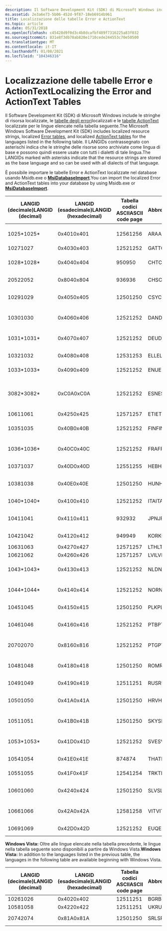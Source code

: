 ```yaml
---
description: Il Software Development Kit (SDK) di Microsoft Windows include le stringhe di risorsa localizzate, le tabelle degli errori localizzati e le tabelle ActionText localizzate per le lingue elencate nella tabella seguente.
ms.assetid: 2e3a6e73-5b06-452d-9f87-18eb6914b961
title: Localizzazione delle tabelle Error e ActionText
ms.topic: article
ms.date: 05/31/2018
ms.openlocfilehash: c45428d9f0d3c4b8dcafbf489f7316225a83f032
ms.sourcegitcommit: 831e8f3db78ab820e1710cede244553c70e50500
ms.translationtype: MT
ms.contentlocale: it-IT
ms.lasthandoff: 01/08/2021
ms.locfileid: "104346316"
---
```

# <a name="localizing-the-error-and-actiontext-tables"></a><span data-ttu-id="a6259-103">Localizzazione delle tabelle Error e ActionText</span><span class="sxs-lookup"><span data-stu-id="a6259-103">Localizing the Error and ActionText Tables</span></span>

<span data-ttu-id="a6259-104">Il Software Development Kit (SDK) di Microsoft Windows include le stringhe di risorsa localizzate, le [tabelle degli errori](error-table.md)localizzati e le [tabelle ActionText](actiontext-table.md) localizzate per le lingue elencate nella tabella seguente.</span><span class="sxs-lookup"><span data-stu-id="a6259-104">The Microsoft Windows Software Development Kit (SDK) includes localized resource strings, localized [Error tables](error-table.md), and localized [ActionText tables](actiontext-table.md) for the languages listed in the following table.</span></span> <span data-ttu-id="a6259-105">Il LANGIDs contrassegnato con asterischi indica che le stringhe delle risorse sono archiviate come lingua di base e possono quindi essere usate con tutti i dialetti di tale lingua.</span><span class="sxs-lookup"><span data-stu-id="a6259-105">The LANGIDs marked with asterisks indicate that the resource strings are stored as the base language and so can be used with all dialects of that language.</span></span>

<span data-ttu-id="a6259-106">È possibile importare le tabelle Error e ActionText localizzate nel database usando Msidb.exe o [**MsiDatabaseImport**](/windows/desktop/api/Msiquery/nf-msiquery-msidatabaseimporta).</span><span class="sxs-lookup"><span data-stu-id="a6259-106">You can import the localized Error and ActionText tables into your database by using Msidb.exe or [**MsiDatabaseImport**](/windows/desktop/api/Msiquery/nf-msiquery-msidatabaseimporta).</span></span>



| <span data-ttu-id="a6259-107">LANGID (decimale)</span><span class="sxs-lookup"><span data-stu-id="a6259-107">LANGID (decimal)</span></span> | <span data-ttu-id="a6259-108">LANGID (esadecimale)</span><span class="sxs-lookup"><span data-stu-id="a6259-108">LANGID (hexadecimal)</span></span> | <span data-ttu-id="a6259-109">Tabella codici ASCII</span><span class="sxs-lookup"><span data-stu-id="a6259-109">ASCII code page</span></span> | <span data-ttu-id="a6259-110">Abbreviazione</span><span class="sxs-lookup"><span data-stu-id="a6259-110">Abbreviation</span></span> | <span data-ttu-id="a6259-111">Linguaggio</span><span class="sxs-lookup"><span data-stu-id="a6259-111">Language</span></span>                      | <span data-ttu-id="a6259-112">Language-Culture</span><span class="sxs-lookup"><span data-stu-id="a6259-112">Language-Culture</span></span> |
|------------------|----------------------|-----------------|--------------|-------------------------------|------------------|
| <span data-ttu-id="a6259-113">1025\*</span><span class="sxs-lookup"><span data-stu-id="a6259-113">1025\*</span></span>           | <span data-ttu-id="a6259-114">0x401</span><span class="sxs-lookup"><span data-stu-id="a6259-114">0x401</span></span>                | <span data-ttu-id="a6259-115">1256</span><span class="sxs-lookup"><span data-stu-id="a6259-115">1256</span></span>            | <span data-ttu-id="a6259-116">ARA</span><span class="sxs-lookup"><span data-stu-id="a6259-116">ARA</span></span>          | <span data-ttu-id="a6259-117">Arabo (Arabia Saudita)</span><span class="sxs-lookup"><span data-stu-id="a6259-117">Arabic - Saudi Arabia</span></span>         | <span data-ttu-id="a6259-118">ar-SA</span><span class="sxs-lookup"><span data-stu-id="a6259-118">ar-SA</span></span>            |
| <span data-ttu-id="a6259-119">1027</span><span class="sxs-lookup"><span data-stu-id="a6259-119">1027</span></span>             | <span data-ttu-id="a6259-120">0x403</span><span class="sxs-lookup"><span data-stu-id="a6259-120">0x403</span></span>                | <span data-ttu-id="a6259-121">1252</span><span class="sxs-lookup"><span data-stu-id="a6259-121">1252</span></span>            | <span data-ttu-id="a6259-122">GATTO</span><span class="sxs-lookup"><span data-stu-id="a6259-122">CAT</span></span>          | <span data-ttu-id="a6259-123">Catalano</span><span class="sxs-lookup"><span data-stu-id="a6259-123">Catalan</span></span>                       | <span data-ttu-id="a6259-124">ca-ES</span><span class="sxs-lookup"><span data-stu-id="a6259-124">ca-ES</span></span>            |
| <span data-ttu-id="a6259-125">1028\*</span><span class="sxs-lookup"><span data-stu-id="a6259-125">1028\*</span></span>           | <span data-ttu-id="a6259-126">0x404</span><span class="sxs-lookup"><span data-stu-id="a6259-126">0x404</span></span>                | <span data-ttu-id="a6259-127">950</span><span class="sxs-lookup"><span data-stu-id="a6259-127">950</span></span>             | <span data-ttu-id="a6259-128">CHT</span><span class="sxs-lookup"><span data-stu-id="a6259-128">CHT</span></span>          | <span data-ttu-id="a6259-129">Cinese (Taiwan)</span><span class="sxs-lookup"><span data-stu-id="a6259-129">Chinese - Taiwan</span></span>              | <span data-ttu-id="a6259-130">zh-TW</span><span class="sxs-lookup"><span data-stu-id="a6259-130">zh-TW</span></span>            |
| <span data-ttu-id="a6259-131">2052</span><span class="sxs-lookup"><span data-stu-id="a6259-131">2052</span></span>             | <span data-ttu-id="a6259-132">0x804</span><span class="sxs-lookup"><span data-stu-id="a6259-132">0x804</span></span>                | <span data-ttu-id="a6259-133">936</span><span class="sxs-lookup"><span data-stu-id="a6259-133">936</span></span>             | <span data-ttu-id="a6259-134">CHS</span><span class="sxs-lookup"><span data-stu-id="a6259-134">CHS</span></span>          | <span data-ttu-id="a6259-135">Cinese (Cina)</span><span class="sxs-lookup"><span data-stu-id="a6259-135">Chinese - China</span></span>               | <span data-ttu-id="a6259-136">zh-CN</span><span class="sxs-lookup"><span data-stu-id="a6259-136">zh-CN</span></span>            |
| <span data-ttu-id="a6259-137">1029</span><span class="sxs-lookup"><span data-stu-id="a6259-137">1029</span></span>             | <span data-ttu-id="a6259-138">0x405</span><span class="sxs-lookup"><span data-stu-id="a6259-138">0x405</span></span>                | <span data-ttu-id="a6259-139">1250</span><span class="sxs-lookup"><span data-stu-id="a6259-139">1250</span></span>            | <span data-ttu-id="a6259-140">CSY</span><span class="sxs-lookup"><span data-stu-id="a6259-140">CSY</span></span>          | <span data-ttu-id="a6259-141">Ceco (Repubblica Ceca)</span><span class="sxs-lookup"><span data-stu-id="a6259-141">Czech - Czech Republic</span></span>        | <span data-ttu-id="a6259-142">cs-CZ</span><span class="sxs-lookup"><span data-stu-id="a6259-142">cs-CZ</span></span>            |
| <span data-ttu-id="a6259-143">1030</span><span class="sxs-lookup"><span data-stu-id="a6259-143">1030</span></span>             | <span data-ttu-id="a6259-144">0x406</span><span class="sxs-lookup"><span data-stu-id="a6259-144">0x406</span></span>                | <span data-ttu-id="a6259-145">1252</span><span class="sxs-lookup"><span data-stu-id="a6259-145">1252</span></span>            | <span data-ttu-id="a6259-146">DAN</span><span class="sxs-lookup"><span data-stu-id="a6259-146">DAN</span></span>          | <span data-ttu-id="a6259-147">Danese (Danimarca)</span><span class="sxs-lookup"><span data-stu-id="a6259-147">Danish -Denmark</span></span>               | <span data-ttu-id="a6259-148">da-DK</span><span class="sxs-lookup"><span data-stu-id="a6259-148">da-DK</span></span>            |
| <span data-ttu-id="a6259-149">1031\*</span><span class="sxs-lookup"><span data-stu-id="a6259-149">1031\*</span></span>           | <span data-ttu-id="a6259-150">0x407</span><span class="sxs-lookup"><span data-stu-id="a6259-150">0x407</span></span>                | <span data-ttu-id="a6259-151">1252</span><span class="sxs-lookup"><span data-stu-id="a6259-151">1252</span></span>            | <span data-ttu-id="a6259-152">DEU</span><span class="sxs-lookup"><span data-stu-id="a6259-152">DEU</span></span>          | <span data-ttu-id="a6259-153">Tedesco - Germania</span><span class="sxs-lookup"><span data-stu-id="a6259-153">German - Germany</span></span>              | <span data-ttu-id="a6259-154">de-DE</span><span class="sxs-lookup"><span data-stu-id="a6259-154">de-DE</span></span>            |
| <span data-ttu-id="a6259-155">1032</span><span class="sxs-lookup"><span data-stu-id="a6259-155">1032</span></span>             | <span data-ttu-id="a6259-156">0x408</span><span class="sxs-lookup"><span data-stu-id="a6259-156">0x408</span></span>                | <span data-ttu-id="a6259-157">1253</span><span class="sxs-lookup"><span data-stu-id="a6259-157">1253</span></span>            | <span data-ttu-id="a6259-158">ELL</span><span class="sxs-lookup"><span data-stu-id="a6259-158">ELL</span></span>          | <span data-ttu-id="a6259-159">Greco (Grecia)</span><span class="sxs-lookup"><span data-stu-id="a6259-159">Greek - Greece</span></span>                | <span data-ttu-id="a6259-160">el-GR</span><span class="sxs-lookup"><span data-stu-id="a6259-160">el-GR</span></span>            |
| <span data-ttu-id="a6259-161">1033\*</span><span class="sxs-lookup"><span data-stu-id="a6259-161">1033\*</span></span>           | <span data-ttu-id="a6259-162">0x409</span><span class="sxs-lookup"><span data-stu-id="a6259-162">0x409</span></span>                | <span data-ttu-id="a6259-163">1252</span><span class="sxs-lookup"><span data-stu-id="a6259-163">1252</span></span>            | <span data-ttu-id="a6259-164">ENU</span><span class="sxs-lookup"><span data-stu-id="a6259-164">ENU</span></span>          | <span data-ttu-id="a6259-165">Italian - Italy</span><span class="sxs-lookup"><span data-stu-id="a6259-165">English - United States</span></span>       | <span data-ttu-id="a6259-166">en-US</span><span class="sxs-lookup"><span data-stu-id="a6259-166">en-US</span></span>            |
| <span data-ttu-id="a6259-167">3082\*</span><span class="sxs-lookup"><span data-stu-id="a6259-167">3082\*</span></span>           | <span data-ttu-id="a6259-168">0xC0A</span><span class="sxs-lookup"><span data-stu-id="a6259-168">0xC0A</span></span>                | <span data-ttu-id="a6259-169">1252</span><span class="sxs-lookup"><span data-stu-id="a6259-169">1252</span></span>            | <span data-ttu-id="a6259-170">ESN</span><span class="sxs-lookup"><span data-stu-id="a6259-170">ESN</span></span>          | <span data-ttu-id="a6259-171">Spagnolo (ordinamento moderno)-Spagna</span><span class="sxs-lookup"><span data-stu-id="a6259-171">Spanish - Modern Sort - Spain</span></span> | <span data-ttu-id="a6259-172">es-ES</span><span class="sxs-lookup"><span data-stu-id="a6259-172">es-ES</span></span>            |
| <span data-ttu-id="a6259-173">1061</span><span class="sxs-lookup"><span data-stu-id="a6259-173">1061</span></span>             | <span data-ttu-id="a6259-174">0x425</span><span class="sxs-lookup"><span data-stu-id="a6259-174">0x425</span></span>                | <span data-ttu-id="a6259-175">1257</span><span class="sxs-lookup"><span data-stu-id="a6259-175">1257</span></span>            | <span data-ttu-id="a6259-176">ETI</span><span class="sxs-lookup"><span data-stu-id="a6259-176">ETI</span></span>          | <span data-ttu-id="a6259-177">Estone</span><span class="sxs-lookup"><span data-stu-id="a6259-177">Estonian</span></span>                      | <span data-ttu-id="a6259-178">et-EE</span><span class="sxs-lookup"><span data-stu-id="a6259-178">et-EE</span></span>            |
| <span data-ttu-id="a6259-179">1035</span><span class="sxs-lookup"><span data-stu-id="a6259-179">1035</span></span>             | <span data-ttu-id="a6259-180">0x40B</span><span class="sxs-lookup"><span data-stu-id="a6259-180">0x40B</span></span>                | <span data-ttu-id="a6259-181">1252</span><span class="sxs-lookup"><span data-stu-id="a6259-181">1252</span></span>            | <span data-ttu-id="a6259-182">FIN</span><span class="sxs-lookup"><span data-stu-id="a6259-182">FIN</span></span>          | <span data-ttu-id="a6259-183">Finlandese-Finlandia</span><span class="sxs-lookup"><span data-stu-id="a6259-183">Finnish - Finland</span></span>             | <span data-ttu-id="a6259-184">fi-FI</span><span class="sxs-lookup"><span data-stu-id="a6259-184">fi-FI</span></span>            |
| <span data-ttu-id="a6259-185">1036\*</span><span class="sxs-lookup"><span data-stu-id="a6259-185">1036\*</span></span>           | <span data-ttu-id="a6259-186">0x40C</span><span class="sxs-lookup"><span data-stu-id="a6259-186">0x40C</span></span>                | <span data-ttu-id="a6259-187">1252</span><span class="sxs-lookup"><span data-stu-id="a6259-187">1252</span></span>            | <span data-ttu-id="a6259-188">FRA</span><span class="sxs-lookup"><span data-stu-id="a6259-188">FRA</span></span>          | <span data-ttu-id="a6259-189">Francese - Francia</span><span class="sxs-lookup"><span data-stu-id="a6259-189">French - France</span></span>               | <span data-ttu-id="a6259-190">fr-FR</span><span class="sxs-lookup"><span data-stu-id="a6259-190">fr-FR</span></span>            |
| <span data-ttu-id="a6259-191">1037</span><span class="sxs-lookup"><span data-stu-id="a6259-191">1037</span></span>             | <span data-ttu-id="a6259-192">0x40D</span><span class="sxs-lookup"><span data-stu-id="a6259-192">0x40D</span></span>                | <span data-ttu-id="a6259-193">1255</span><span class="sxs-lookup"><span data-stu-id="a6259-193">1255</span></span>            | <span data-ttu-id="a6259-194">HEB</span><span class="sxs-lookup"><span data-stu-id="a6259-194">HEB</span></span>          | <span data-ttu-id="a6259-195">Ebraico-Israele</span><span class="sxs-lookup"><span data-stu-id="a6259-195">Hebrew - Israel</span></span>               | <span data-ttu-id="a6259-196">he-IL</span><span class="sxs-lookup"><span data-stu-id="a6259-196">he-IL</span></span>            |
| <span data-ttu-id="a6259-197">1038</span><span class="sxs-lookup"><span data-stu-id="a6259-197">1038</span></span>             | <span data-ttu-id="a6259-198">0x40E</span><span class="sxs-lookup"><span data-stu-id="a6259-198">0x40E</span></span>                | <span data-ttu-id="a6259-199">1250</span><span class="sxs-lookup"><span data-stu-id="a6259-199">1250</span></span>            | <span data-ttu-id="a6259-200">HUN</span><span class="sxs-lookup"><span data-stu-id="a6259-200">HUN</span></span>          | <span data-ttu-id="a6259-201">Ungherese (Ungheria)</span><span class="sxs-lookup"><span data-stu-id="a6259-201">Hungarian - Hungary</span></span>           | <span data-ttu-id="a6259-202">hu-HU</span><span class="sxs-lookup"><span data-stu-id="a6259-202">hu-HU</span></span>            |
| <span data-ttu-id="a6259-203">1040\*</span><span class="sxs-lookup"><span data-stu-id="a6259-203">1040\*</span></span>           | <span data-ttu-id="a6259-204">0x410</span><span class="sxs-lookup"><span data-stu-id="a6259-204">0x410</span></span>                | <span data-ttu-id="a6259-205">1252</span><span class="sxs-lookup"><span data-stu-id="a6259-205">1252</span></span>            | <span data-ttu-id="a6259-206">ITA</span><span class="sxs-lookup"><span data-stu-id="a6259-206">ITA</span></span>          | <span data-ttu-id="a6259-207">Italiano - Italia</span><span class="sxs-lookup"><span data-stu-id="a6259-207">Italian - Italy</span></span>               | <span data-ttu-id="a6259-208">it-IT</span><span class="sxs-lookup"><span data-stu-id="a6259-208">it-IT</span></span>            |
| <span data-ttu-id="a6259-209">1041</span><span class="sxs-lookup"><span data-stu-id="a6259-209">1041</span></span>             | <span data-ttu-id="a6259-210">0x411</span><span class="sxs-lookup"><span data-stu-id="a6259-210">0x411</span></span>                | <span data-ttu-id="a6259-211">932</span><span class="sxs-lookup"><span data-stu-id="a6259-211">932</span></span>             | <span data-ttu-id="a6259-212">JPN</span><span class="sxs-lookup"><span data-stu-id="a6259-212">JPN</span></span>          | <span data-ttu-id="a6259-213">Giapponese - Giappone</span><span class="sxs-lookup"><span data-stu-id="a6259-213">Japanese - Japan</span></span>              | <span data-ttu-id="a6259-214">jp-JP</span><span class="sxs-lookup"><span data-stu-id="a6259-214">jp-JP</span></span>            |
| <span data-ttu-id="a6259-215">1042</span><span class="sxs-lookup"><span data-stu-id="a6259-215">1042</span></span>             | <span data-ttu-id="a6259-216">0x412</span><span class="sxs-lookup"><span data-stu-id="a6259-216">0x412</span></span>                | <span data-ttu-id="a6259-217">949</span><span class="sxs-lookup"><span data-stu-id="a6259-217">949</span></span>             | <span data-ttu-id="a6259-218">KOR</span><span class="sxs-lookup"><span data-stu-id="a6259-218">KOR</span></span>          | <span data-ttu-id="a6259-219">Coreano - Corea del Sud</span><span class="sxs-lookup"><span data-stu-id="a6259-219">Korean - Korea</span></span>                | <span data-ttu-id="a6259-220">Ko Ko</span><span class="sxs-lookup"><span data-stu-id="a6259-220">ko-KO</span></span>            |
| <span data-ttu-id="a6259-221">1063</span><span class="sxs-lookup"><span data-stu-id="a6259-221">1063</span></span>             | <span data-ttu-id="a6259-222">0x427</span><span class="sxs-lookup"><span data-stu-id="a6259-222">0x427</span></span>                | <span data-ttu-id="a6259-223">1257</span><span class="sxs-lookup"><span data-stu-id="a6259-223">1257</span></span>            | <span data-ttu-id="a6259-224">LTH</span><span class="sxs-lookup"><span data-stu-id="a6259-224">LTH</span></span>          | <span data-ttu-id="a6259-225">Lituano</span><span class="sxs-lookup"><span data-stu-id="a6259-225">Lithuanian</span></span>                    | <span data-ttu-id="a6259-226">lt-LT</span><span class="sxs-lookup"><span data-stu-id="a6259-226">lt-LT</span></span>            |
| <span data-ttu-id="a6259-227">1062</span><span class="sxs-lookup"><span data-stu-id="a6259-227">1062</span></span>             | <span data-ttu-id="a6259-228">0x426</span><span class="sxs-lookup"><span data-stu-id="a6259-228">0x426</span></span>                | <span data-ttu-id="a6259-229">1257</span><span class="sxs-lookup"><span data-stu-id="a6259-229">1257</span></span>            | <span data-ttu-id="a6259-230">LVI</span><span class="sxs-lookup"><span data-stu-id="a6259-230">LVI</span></span>          | <span data-ttu-id="a6259-231">Lettone</span><span class="sxs-lookup"><span data-stu-id="a6259-231">Latvian</span></span>                       | <span data-ttu-id="a6259-232">lv-LV</span><span class="sxs-lookup"><span data-stu-id="a6259-232">lv-LV</span></span>            |
| <span data-ttu-id="a6259-233">1043\*</span><span class="sxs-lookup"><span data-stu-id="a6259-233">1043\*</span></span>           | <span data-ttu-id="a6259-234">0x413</span><span class="sxs-lookup"><span data-stu-id="a6259-234">0x413</span></span>                | <span data-ttu-id="a6259-235">1252</span><span class="sxs-lookup"><span data-stu-id="a6259-235">1252</span></span>            | <span data-ttu-id="a6259-236">NLD</span><span class="sxs-lookup"><span data-stu-id="a6259-236">NLD</span></span>          | <span data-ttu-id="a6259-237">Olandese (Paesi Bassi)</span><span class="sxs-lookup"><span data-stu-id="a6259-237">Dutch - Netherlands</span></span>           | <span data-ttu-id="a6259-238">nl-NL</span><span class="sxs-lookup"><span data-stu-id="a6259-238">nl-NL</span></span>            |
| <span data-ttu-id="a6259-239">1044\*</span><span class="sxs-lookup"><span data-stu-id="a6259-239">1044\*</span></span>           | <span data-ttu-id="a6259-240">0x414</span><span class="sxs-lookup"><span data-stu-id="a6259-240">0x414</span></span>                | <span data-ttu-id="a6259-241">1252</span><span class="sxs-lookup"><span data-stu-id="a6259-241">1252</span></span>            | <span data-ttu-id="a6259-242">NOR</span><span class="sxs-lookup"><span data-stu-id="a6259-242">NOR</span></span>          | <span data-ttu-id="a6259-243">Norvegese (Bokmål)-Norvegia</span><span class="sxs-lookup"><span data-stu-id="a6259-243">Norwegian (Bokmål)- Norway</span></span>    | <span data-ttu-id="a6259-244">nb-NO</span><span class="sxs-lookup"><span data-stu-id="a6259-244">nb-NO</span></span>            |
| <span data-ttu-id="a6259-245">1045</span><span class="sxs-lookup"><span data-stu-id="a6259-245">1045</span></span>             | <span data-ttu-id="a6259-246">0x415</span><span class="sxs-lookup"><span data-stu-id="a6259-246">0x415</span></span>                | <span data-ttu-id="a6259-247">1250</span><span class="sxs-lookup"><span data-stu-id="a6259-247">1250</span></span>            | <span data-ttu-id="a6259-248">PLK</span><span class="sxs-lookup"><span data-stu-id="a6259-248">PLK</span></span>          | <span data-ttu-id="a6259-249">Polacco-Polonia</span><span class="sxs-lookup"><span data-stu-id="a6259-249">Polish - Poland</span></span>               | <span data-ttu-id="a6259-250">pl-PL</span><span class="sxs-lookup"><span data-stu-id="a6259-250">pl-PL</span></span>            |
| <span data-ttu-id="a6259-251">1046</span><span class="sxs-lookup"><span data-stu-id="a6259-251">1046</span></span>             | <span data-ttu-id="a6259-252">0x416</span><span class="sxs-lookup"><span data-stu-id="a6259-252">0x416</span></span>                | <span data-ttu-id="a6259-253">1252</span><span class="sxs-lookup"><span data-stu-id="a6259-253">1252</span></span>            | <span data-ttu-id="a6259-254">PTB</span><span class="sxs-lookup"><span data-stu-id="a6259-254">PTB</span></span>          | <span data-ttu-id="a6259-255">Portoghese (Brasile)</span><span class="sxs-lookup"><span data-stu-id="a6259-255">Portuguese - Brazil</span></span>           | <span data-ttu-id="a6259-256">pt-BR</span><span class="sxs-lookup"><span data-stu-id="a6259-256">pt-BR</span></span>            |
| <span data-ttu-id="a6259-257">2070</span><span class="sxs-lookup"><span data-stu-id="a6259-257">2070</span></span>             | <span data-ttu-id="a6259-258">0x816</span><span class="sxs-lookup"><span data-stu-id="a6259-258">0x816</span></span>                | <span data-ttu-id="a6259-259">1252</span><span class="sxs-lookup"><span data-stu-id="a6259-259">1252</span></span>            | <span data-ttu-id="a6259-260">PTG</span><span class="sxs-lookup"><span data-stu-id="a6259-260">PTG</span></span>          | <span data-ttu-id="a6259-261">Portoghese (Portogallo)</span><span class="sxs-lookup"><span data-stu-id="a6259-261">Portuguese - Portugal</span></span>         | <span data-ttu-id="a6259-262">pt-PT</span><span class="sxs-lookup"><span data-stu-id="a6259-262">pt-PT</span></span>            |
| <span data-ttu-id="a6259-263">1048</span><span class="sxs-lookup"><span data-stu-id="a6259-263">1048</span></span>             | <span data-ttu-id="a6259-264">0x418</span><span class="sxs-lookup"><span data-stu-id="a6259-264">0x418</span></span>                | <span data-ttu-id="a6259-265">1250</span><span class="sxs-lookup"><span data-stu-id="a6259-265">1250</span></span>            | <span data-ttu-id="a6259-266">ROM</span><span class="sxs-lookup"><span data-stu-id="a6259-266">ROM</span></span>          | <span data-ttu-id="a6259-267">Rumeno (Romania)</span><span class="sxs-lookup"><span data-stu-id="a6259-267">Romanian - Romania</span></span>            | <span data-ttu-id="a6259-268">ro-RO</span><span class="sxs-lookup"><span data-stu-id="a6259-268">ro-RO</span></span>            |
| <span data-ttu-id="a6259-269">1049</span><span class="sxs-lookup"><span data-stu-id="a6259-269">1049</span></span>             | <span data-ttu-id="a6259-270">0x419</span><span class="sxs-lookup"><span data-stu-id="a6259-270">0x419</span></span>                | <span data-ttu-id="a6259-271">1251</span><span class="sxs-lookup"><span data-stu-id="a6259-271">1251</span></span>            | <span data-ttu-id="a6259-272">RUS</span><span class="sxs-lookup"><span data-stu-id="a6259-272">RUS</span></span>          | <span data-ttu-id="a6259-273">Russo - Russia</span><span class="sxs-lookup"><span data-stu-id="a6259-273">Russian - Russia</span></span>              | <span data-ttu-id="a6259-274">ru-RU</span><span class="sxs-lookup"><span data-stu-id="a6259-274">ru-RU</span></span>            |
| <span data-ttu-id="a6259-275">1050</span><span class="sxs-lookup"><span data-stu-id="a6259-275">1050</span></span>             | <span data-ttu-id="a6259-276">0x41A</span><span class="sxs-lookup"><span data-stu-id="a6259-276">0x41A</span></span>                | <span data-ttu-id="a6259-277">1250</span><span class="sxs-lookup"><span data-stu-id="a6259-277">1250</span></span>            | <span data-ttu-id="a6259-278">HRV</span><span class="sxs-lookup"><span data-stu-id="a6259-278">HRV</span></span>          | <span data-ttu-id="a6259-279">Croato (Croazia)</span><span class="sxs-lookup"><span data-stu-id="a6259-279">Croatian - Croatia</span></span>            | <span data-ttu-id="a6259-280">hr-HR</span><span class="sxs-lookup"><span data-stu-id="a6259-280">hr-HR</span></span>            |
| <span data-ttu-id="a6259-281">1051</span><span class="sxs-lookup"><span data-stu-id="a6259-281">1051</span></span>             | <span data-ttu-id="a6259-282">0x41B</span><span class="sxs-lookup"><span data-stu-id="a6259-282">0x41B</span></span>                | <span data-ttu-id="a6259-283">1250</span><span class="sxs-lookup"><span data-stu-id="a6259-283">1250</span></span>            | <span data-ttu-id="a6259-284">SKY</span><span class="sxs-lookup"><span data-stu-id="a6259-284">SKY</span></span>          | <span data-ttu-id="a6259-285">Slovacco (Slovacchia)</span><span class="sxs-lookup"><span data-stu-id="a6259-285">Slovak - Slovakia</span></span>             | <span data-ttu-id="a6259-286">sk-SK</span><span class="sxs-lookup"><span data-stu-id="a6259-286">sk-SK</span></span>            |
| <span data-ttu-id="a6259-287">1053\*</span><span class="sxs-lookup"><span data-stu-id="a6259-287">1053\*</span></span>           | <span data-ttu-id="a6259-288">0x41D</span><span class="sxs-lookup"><span data-stu-id="a6259-288">0x41D</span></span>                | <span data-ttu-id="a6259-289">1252</span><span class="sxs-lookup"><span data-stu-id="a6259-289">1252</span></span>            | <span data-ttu-id="a6259-290">SVE</span><span class="sxs-lookup"><span data-stu-id="a6259-290">SVE</span></span>          | <span data-ttu-id="a6259-291">Svedese (Svezia)</span><span class="sxs-lookup"><span data-stu-id="a6259-291">Swedish - Sweden</span></span>              | <span data-ttu-id="a6259-292">sv-SE</span><span class="sxs-lookup"><span data-stu-id="a6259-292">sv-SE</span></span>            |
| <span data-ttu-id="a6259-293">1054</span><span class="sxs-lookup"><span data-stu-id="a6259-293">1054</span></span>             | <span data-ttu-id="a6259-294">0x41E</span><span class="sxs-lookup"><span data-stu-id="a6259-294">0x41E</span></span>                | <span data-ttu-id="a6259-295">874</span><span class="sxs-lookup"><span data-stu-id="a6259-295">874</span></span>             | <span data-ttu-id="a6259-296">THA</span><span class="sxs-lookup"><span data-stu-id="a6259-296">THA</span></span>          | <span data-ttu-id="a6259-297">Thai-Thailandia</span><span class="sxs-lookup"><span data-stu-id="a6259-297">Thai - Thailand</span></span>               | <span data-ttu-id="a6259-298">th-TH</span><span class="sxs-lookup"><span data-stu-id="a6259-298">th-TH</span></span>            |
| <span data-ttu-id="a6259-299">1055</span><span class="sxs-lookup"><span data-stu-id="a6259-299">1055</span></span>             | <span data-ttu-id="a6259-300">0x41F</span><span class="sxs-lookup"><span data-stu-id="a6259-300">0x41F</span></span>                | <span data-ttu-id="a6259-301">1254</span><span class="sxs-lookup"><span data-stu-id="a6259-301">1254</span></span>            | <span data-ttu-id="a6259-302">TRK</span><span class="sxs-lookup"><span data-stu-id="a6259-302">TRK</span></span>          | <span data-ttu-id="a6259-303">Turco (Turchia)</span><span class="sxs-lookup"><span data-stu-id="a6259-303">Turkish - Turkey</span></span>              | <span data-ttu-id="a6259-304">tr-TR</span><span class="sxs-lookup"><span data-stu-id="a6259-304">tr-TR</span></span>            |
| <span data-ttu-id="a6259-305">1060</span><span class="sxs-lookup"><span data-stu-id="a6259-305">1060</span></span>             | <span data-ttu-id="a6259-306">0x424</span><span class="sxs-lookup"><span data-stu-id="a6259-306">0x424</span></span>                | <span data-ttu-id="a6259-307">1250</span><span class="sxs-lookup"><span data-stu-id="a6259-307">1250</span></span>            | <span data-ttu-id="a6259-308">SLV</span><span class="sxs-lookup"><span data-stu-id="a6259-308">SLV</span></span>          | <span data-ttu-id="a6259-309">Sloveno (Slovenia)</span><span class="sxs-lookup"><span data-stu-id="a6259-309">Slovenian - Slovenia</span></span>          | <span data-ttu-id="a6259-310">sl-SI</span><span class="sxs-lookup"><span data-stu-id="a6259-310">sl-SI</span></span>            |
| <span data-ttu-id="a6259-311">1066</span><span class="sxs-lookup"><span data-stu-id="a6259-311">1066</span></span>             | <span data-ttu-id="a6259-312">0x42A</span><span class="sxs-lookup"><span data-stu-id="a6259-312">0x42A</span></span>                | <span data-ttu-id="a6259-313">1258</span><span class="sxs-lookup"><span data-stu-id="a6259-313">1258</span></span>            | <span data-ttu-id="a6259-314">VIT</span><span class="sxs-lookup"><span data-stu-id="a6259-314">VIT</span></span>          | <span data-ttu-id="a6259-315">Vietnamita-Vietnam</span><span class="sxs-lookup"><span data-stu-id="a6259-315">Vietnamese - Viet Nam</span></span>         | <span data-ttu-id="a6259-316">vi-VN</span><span class="sxs-lookup"><span data-stu-id="a6259-316">vi-VN</span></span>            |
| <span data-ttu-id="a6259-317">1069</span><span class="sxs-lookup"><span data-stu-id="a6259-317">1069</span></span>             | <span data-ttu-id="a6259-318">0x42D</span><span class="sxs-lookup"><span data-stu-id="a6259-318">0x42D</span></span>                | <span data-ttu-id="a6259-319">1252</span><span class="sxs-lookup"><span data-stu-id="a6259-319">1252</span></span>            | <span data-ttu-id="a6259-320">EUQ</span><span class="sxs-lookup"><span data-stu-id="a6259-320">EUQ</span></span>          | <span data-ttu-id="a6259-321">Basco (Basco)</span><span class="sxs-lookup"><span data-stu-id="a6259-321">Basque (Basque)</span></span>               | <span data-ttu-id="a6259-322">eu-ES</span><span class="sxs-lookup"><span data-stu-id="a6259-322">eu-ES</span></span>            |



 

<span data-ttu-id="a6259-323">**Windows Vista:** Oltre alle lingue elencate nella tabella precedente, le lingue nella tabella seguente sono disponibili a partire da Windows Vista.</span><span class="sxs-lookup"><span data-stu-id="a6259-323">**Windows Vista:** In addition to the languages listed in the previous table, the languages in the following table are available beginning with Windows Vista.</span></span>



| <span data-ttu-id="a6259-324">LANGID (decimale)</span><span class="sxs-lookup"><span data-stu-id="a6259-324">LANGID (decimal)</span></span> | <span data-ttu-id="a6259-325">LANGID (esadecimale)</span><span class="sxs-lookup"><span data-stu-id="a6259-325">LANGID (hexadecimal)</span></span> | <span data-ttu-id="a6259-326">Tabella codici ASCII</span><span class="sxs-lookup"><span data-stu-id="a6259-326">ASCII code page</span></span> | <span data-ttu-id="a6259-327">Abbreviazione</span><span class="sxs-lookup"><span data-stu-id="a6259-327">Abbreviation</span></span> | <span data-ttu-id="a6259-328">Linguaggio</span><span class="sxs-lookup"><span data-stu-id="a6259-328">Language</span></span>        | <span data-ttu-id="a6259-329">Language-Culture</span><span class="sxs-lookup"><span data-stu-id="a6259-329">Language-Culture</span></span> |
|------------------|----------------------|-----------------|--------------|-----------------|------------------|
| <span data-ttu-id="a6259-330">1026</span><span class="sxs-lookup"><span data-stu-id="a6259-330">1026</span></span>             | <span data-ttu-id="a6259-331">0x402</span><span class="sxs-lookup"><span data-stu-id="a6259-331">0x402</span></span>                | <span data-ttu-id="a6259-332">1251</span><span class="sxs-lookup"><span data-stu-id="a6259-332">1251</span></span>            | <span data-ttu-id="a6259-333">BGR</span><span class="sxs-lookup"><span data-stu-id="a6259-333">BGR</span></span>          | <span data-ttu-id="a6259-334">Bulgaro</span><span class="sxs-lookup"><span data-stu-id="a6259-334">Bulgarian</span></span>       | <span data-ttu-id="a6259-335">bg-BG</span><span class="sxs-lookup"><span data-stu-id="a6259-335">bg-BG</span></span>            |
| <span data-ttu-id="a6259-336">1058</span><span class="sxs-lookup"><span data-stu-id="a6259-336">1058</span></span>             | <span data-ttu-id="a6259-337">0x422</span><span class="sxs-lookup"><span data-stu-id="a6259-337">0x422</span></span>                | <span data-ttu-id="a6259-338">1251</span><span class="sxs-lookup"><span data-stu-id="a6259-338">1251</span></span>            | <span data-ttu-id="a6259-339">UKR</span><span class="sxs-lookup"><span data-stu-id="a6259-339">UKR</span></span>          | <span data-ttu-id="a6259-340">Ucraino</span><span class="sxs-lookup"><span data-stu-id="a6259-340">Ukrainian</span></span>       | <span data-ttu-id="a6259-341">uk-UA</span><span class="sxs-lookup"><span data-stu-id="a6259-341">uk-UA</span></span>            |
| <span data-ttu-id="a6259-342">2074</span><span class="sxs-lookup"><span data-stu-id="a6259-342">2074</span></span>             | <span data-ttu-id="a6259-343">0x81A</span><span class="sxs-lookup"><span data-stu-id="a6259-343">0x81A</span></span>                | <span data-ttu-id="a6259-344">1250</span><span class="sxs-lookup"><span data-stu-id="a6259-344">1250</span></span>            | <span data-ttu-id="a6259-345">SRL</span><span class="sxs-lookup"><span data-stu-id="a6259-345">SRL</span></span>          | <span data-ttu-id="a6259-346">Serbo (alfabeto latino)</span><span class="sxs-lookup"><span data-stu-id="a6259-346">Serbian (Latin)</span></span> | <span data-ttu-id="a6259-347">Sr-Latn-CS</span><span class="sxs-lookup"><span data-stu-id="a6259-347">sr-Latn-CS</span></span>       |



 

 

 



